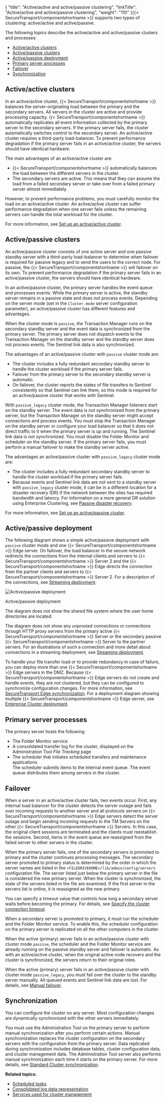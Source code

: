 {
    "title": "Active/active and active/passive clustering",
    "linkTitle": "Active/active and active/passive clustering",
    "weight": "110"
}{{< SecureTransport/componentshortname  >}} supports two types of clustering: active/active and active/passive.

The following topics describe the active/active and active/passive clusters and processes:

-   <a href="#Active/a" class="MCXref xref">Active/active clusters</a>
-   <a href="#Active_passive" class="MCXref xref">Active/passive clusters</a>
-   <a href="#Active_deploy" class="MCXref xref">Active/passive deployment</a>
-   <a href="#Primary" class="MCXref xref">Primary server processes</a>
-   <a href="#Failover" class="MCXref xref">Failover</a>
-   <a href="#Synchron" class="MCXref xref">Synchronization</a>

<span id="Active/a"></span>

## Active/active clusters

In an active/active cluster, {{< SecureTransport/componentshortname  >}} balances the server-originating load between the primary and the secondary servers. All servers in the cluster are active and provide processing capacity. {{< SecureTransport/componentshortname  >}} automatically replicates all event information collected by the primary server to the secondary servers. If the primary server fails, the cluster automatically switches control to the secondary server. An active/active cluster requires a third-party load-balancer. To prevent performance degradation if the primary server fails in an active/active cluster, the servers should have identical hardware.

The main advantages of an active/active cluster are:

-   {{< SecureTransport/componentshortname >}} automatically balances the load between the different servers in the cluster.
-   The secondary servers are active. This means that they can assume the load from a failed secondary server or take over from a failed primary server almost immediately.

However, to prevent performance problems, you must carefully monitor the load on an active/active cluster. An active/active cluster can suffer performance degradation when one server fails unless the remaining servers can handle the total workload for the cluster.

For more information, see <a href="../../c_st_standardclusterconfiguration/t_st_setup_active-active_cluster#Standard_Clustering_3967700027_1029540" class="MCXref xref">Set up an active/active cluster</a>.

<span id="Active_passive"></span>

## Active/passive clusters

An active/passive cluster consists of one active server and one passive standby server with a third-party load-balancer to determine when failover is required for passive legacy and to send the users to the correct node. For passive, the {{< SecureTransport/componentshortname  >}} will failover on its own. To prevent performance degradation if the primary server fails in an active/passive cluster, the servers should have identical hardware.

In an active/passive cluster, the primary server handles the event queue and processes events. While the primary server is active, the standby server remains in a passive state and does not process events. Depending on the server mode (set in the `Cluster.mode` server configuration parameter), an active/passive cluster has different features and advantages.

When the cluster mode is `passive`, the Transaction Manager runs on the secondary standby server and the event data is synchronized from the primary server. The primary server does not dispatch events to the Transaction Manager on the standby server and the standby server does not process events. The Sentinel link data is also synchronized.

The advantages of an active/passive cluster with `passive` cluster mode are:

-   The cluster includes a fully redundant secondary standby server to handle the cluster workload if the primary server fails.
-   Failover from the primary server to the secondary standby server is automatic.
-   On failover, the cluster reports the states of file transfers to Sentinel consistently so that Sentinel can link them, so this mode is required for an active/passive cluster that works with Sentinel.

With `passive_legacy` cluster mode, the Transaction Manager listeners start on the
standby server. The
event data is not synchronized from the primary server, but the
Transaction Manager on the standby server might accept connections and
process events. You must stop the Transaction Manager on the standby
server or configure your load balancer so that it does not direct
traffic to it when the primary server is up and running. The Sentinel link data is not synchronized. You must disable the Folder Monitor and scheduler on the standby server. If the primary server fails, you must perform a manual failover to make the standby server active.

The advantages an active/passive cluster with `passive_legacy` cluster mode are:

-   The cluster includes a fully redundant secondary standby server to handle the cluster workload if the primary server fails.
-   Because events and Sentinel link data are not sent to a standby server with `passive_legacy` cluster mode, it can be in a different location for a disaster recovery (DR) if the network between the sites has required bandwidth and latency. For information on a more general DR solution using Enterprise Clustering, see <a href="../../../c_st_largeenterpriseclustering/c_st_largeenterpriseclustermodel/c_st_passive_disaster_recovery" class="MCXref xref">Passive disaster recovery</a>.

For more information, see <a href="../../c_st_standardclusterconfiguration/t_st_setup_active-passive_cluster" class="MCXref xref">Set up an active/passive cluster</a>.

<span id="Active_deploy"></span>

## Active/passive deployment

The following diagram shows a simple active/passive deployment with `passive` cluster mode and one {{< SecureTransport/componentshortname  >}} Edge server. On failover, the load balancer in the secure network redirects the connections from the internal clients and servers to {{< SecureTransport/componentshortname  >}} Server 2 and the {{< SecureTransport/componentshortname  >}} Edge directs the connection from the partner clients and servers to {{< SecureTransport/componentshortname  >}} Server 2. For a description of the connections, see <a href="" class="MCXref xref">Streaming deployment</a>.

<img src="/Images/SecureTransport/STDeployment_ActivePassive.png" class="maxWidth" alt="Active/passive deployment" />

Active/passive deployment

The diagram does not show the shared file system where the user home directories are located.

The diagram does not show any unproxied connections or connections through HTTP proxy servers from the primary active {{< SecureTransport/componentshortname  >}} Server or the secondary passive {{< SecureTransport/componentshortname  >}} Server to the partner servers. For an illustrations of such a connection and more detail about connections in a streaming deployment, see <a href="#Streamin" class="MCXref xref">Streaming deployment</a>.

To handle your file transfer load or to provide redundancy in case of failure, you can deploy more than one {{< SecureTransport/componentshortname  >}} Edge servers in the DMZ. Because {{< SecureTransport/componentshortname  >}} Edge servers do not create and handle events, they are not clustered, but they can be configured to synchronize configuration changes. For more information, see <a href="../../../c_st_edge_sync#Edge" class="MCXref xref">SecureTransport Edge synchronization</a>. For a deployment diagram showing multiple {{< SecureTransport/componentshortname  >}} Edge server, see <a href="../../../c_st_largeenterpriseclustering/c_st_largeenterpriseclustermodel/c_st_large_enterprise_cluster_deployment" class="MCXref xref">Enterprise Cluster deployment</a>.

<span id="Primary"></span>

## Primary server processes

The primary server hosts the following:

-   The Folder Monitor service
-   A consolidated transfer log for the cluster, displayed on the Administration Tool *File Tracking* page
-   The scheduler that initiates scheduled transfers and maintenance applications  
    The scheduler submits items to the internal event queue. The event queue distributes them among servers in the cluster.

<span id="Failover"></span>

## Failover

When a server in an active/active cluster fails, two events occur. First, any internal load balancer for the cluster detects the server outage and fails over incoming requests to another server and all protocols servers on {{< SecureTransport/componentshortname  >}} Edge servers detect the server outage and begin sending incoming requests to the TM Servers on the other {{< SecureTransport/componentshortname  >}} Servers. In this case, the original client sessions are terminated and the clients must reestablish the sessions. Second, items in the event queue are reassigned from the failed server to other servers in the cluster.

When the primary server fails, one of the secondary servers is promoted to primary and the cluster continues processing messages. The secondary server promoted to primary status is determined by the order in which the server names are listed in the `<FILEDRIVEHOME>/lib/admin/config/servers` configuration file. The server listed just below the primary server in the file is considered the new primary server. When the cluster is synchronized, the state of the servers listed in the file are examined. If the first server in the servers list is online, it is reassigned as the new primary.

You can specify a timeout value that controls how long a secondary server waits before becoming the primary. For details, see <a href="../../c_st_standardclusterconfiguration/t_st_specify_cluster_connection_timeout" class="MCXref xref">Specify the cluster connection timeout</a>.

When a secondary server is promoted to primary, it must run the scheduler and the Folder Monitor service. To enable this, the scheduler configuration on the primary server is replicated on all the other computers in the cluster.

When the active (primary) server fails in an active/passive cluster with cluster mode `passive`, the scheduler and the Folder Monitor service are already running on the passive standby server and failover is automatic. As with an active/active cluster, when the original active node recovers and the cluster is synchronized, the servers return to their original roles.

When the active (primary) server fails in an active/passive cluster with cluster mode `passive_legacy`, you must fail over the cluster to the standby server manually. All queued events and Sentinel link data are lost. For details, see <a href="../../c_st_managestandardcluster/t_st_manage_active-passive_cluster#Manual" class="MCXref xref">Manual failover</a>.

<span id="Synchron"></span>

## Synchronization

You can configure the cluster on any server. Most configuration changes are dynamically synchronized with the other servers immediately.

You must use the Administration Tool on the primary server to perform manual synchronization after you perform certain actions. Manual synchronization replaces the cluster configuration on the secondary servers with the configuration from the primary server. Data replicated during synchronization includes database tables, cluster configuration data, and cluster management data. The Administration Tool server also performs manual synchronization each time it starts on the primary server. For more details, see <a href="../../c_st_managestandardcluster/c_st_standard_cluster_synchronization" class="MCXref xref">Standard Cluster synchronization</a>.

**Related topics:**

-   <a href="../c_st_scheduled_tasks" class="MCXref xref">Scheduled tasks</a>
-   <a href="../c_st_consolidated_log_data_representation" class="MCXref xref">Consolidated log data representation</a>
-   <a href="../c_st_services_used_for_cluster_management" class="MCXref xref">Services used for cluster management</a>
